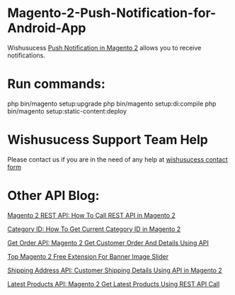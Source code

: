 # Magento-2-Push-Notification-for-Android-App
Wishusucess [Push Notification in Magento 2](http://www.wishusucess.com/how-to-send-push-notifications-on-android-application/) allows you to receive notifications.

# Run commands:

php bin/magento setup:upgrade
php bin/magento setup:di:compile
php bin/magento setup:static-content:deploy

# Wishusucess Support Team Help

Please contact us if you are in the need of any help at [wishusucess contact form](http://www.wishusucess.com/contact-us/)

# Other API Blog:

[Magento 2 REST API: How To Call REST API in Magento 2](http://www.wishusucess.com/how-to-call-magento-2-rest-api/)

[Category ID: How To Get Current Category ID in Magento 2](http://www.wishusucess.com/how-to-get-current-category-id-in-magento-2/)

[Get Order API: Magento 2 Get Customer Order And Details Using API](http://www.wishusucess.com/magento-2-get-customer-orders-api/)

[Top Magento 2 Free Extension For Banner Image Slider](http://www.wishusucess.com/magento-2-free-extension-for-banner-image-slider/)

[Shipping Address API: Customer Shipping Details Using API in Magento 2](http://www.wishusucess.com/get-customer-details-using-shipping-address-api/)

[Latest Products API: Magento 2 Get Latest Products Using REST API Call](http://www.wishusucess.com/magento-2-get-latest-products-api/)
